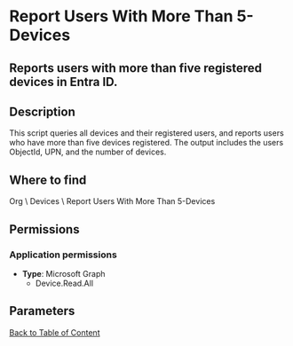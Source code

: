 # Report Users With More Than 5-Devices

## Reports users with more than five registered devices in Entra ID.

## Description
This script queries all devices and their registered users, and reports users who have more than five devices registered.
The output includes the users ObjectId, UPN, and the number of devices.

## Where to find
Org \ Devices \ Report Users With More Than 5-Devices

## Permissions
### Application permissions
- **Type**: Microsoft Graph
  - Device.Read.All


## Parameters

[Back to Table of Content](../../../README.md)

